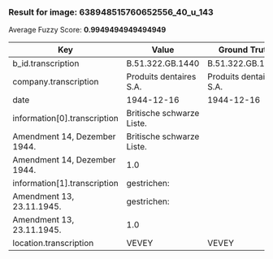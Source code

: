### Result for image: 638948515760652556_40_u_143
Average Fuzzy Score: **0.9949494949494949**
<small>

| Key | Value | Ground Truth | Score |
| --- | --- | --- | --- |
| b_id.transcription | B.51.322.GB.1440 | B.51.322.GB.1440. | 0.9696969696969697 |
| company.transcription | Produits dentaires S.A. | Produits dentaires S.A. | 1.0 |
| date | 1944-12-16 | 1944-12-16 | 1.0 |
| information[0].transcription | Britische schwarze Liste.
Amendment 14, Dezember 1944. | Britische schwarze Liste.
Amendment 14, Dezember 1944. | 1.0 |
| information[1].transcription | gestrichen:
Amendment 13, 23.11.1945. | gestrichen:
Amendment 13, 23.11.1945. | 1.0 |
| location.transcription | VEVEY | VEVEY | 1.0 |

</small>
